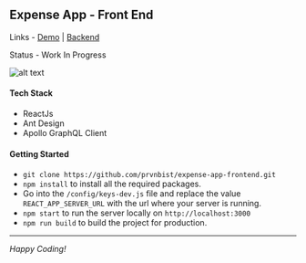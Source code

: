 ## Expense App - Front End 

Links - [Demo](https://expense-app.netlify.com/) | [Backend](https://github.com/prvnbist/expense-app-backend)

Status - Work In Progress

![alt text](https://res.cloudinary.com/prvnbist/image/upload/v1548586320/2019-01-27_162142_okqnmt.png "Logo Title Text 1")

#### Tech Stack
- ReactJs
- Ant Design
- Apollo GraphQL Client

#### Getting Started
- `git clone https://github.com/prvnbist/expense-app-frontend.git`
- `npm install` to install all the required packages. 
- Go into the `/config/keys-dev.js` file and replace the value `REACT_APP_SERVER_URL` with the url where your server is running.
- `npm start` to run the server locally on `http://localhost:3000`
- `npm run build` to build the project for production.
---
*Happy Coding!*
